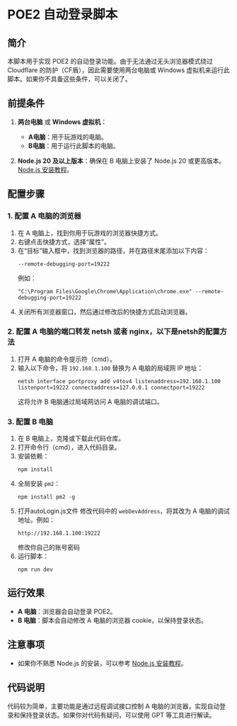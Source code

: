 # POE2 自动登录脚本

## 简介

本脚本用于实现 POE2 的自动登录功能。由于无法通过无头浏览器模式绕过 Cloudflare 的防护（CF盾），因此需要使用两台电脑或 Windows 虚拟机来运行此脚本。如果你不具备这些条件，可以关闭了。

## 前提条件

1. **两台电脑** 或 **Windows 虚拟机**：
   - **A电脑**：用于玩游戏的电脑。
   - **B电脑**：用于运行此脚本的电脑。

2. **Node.js 20 及以上版本**：确保在 B 电脑上安装了 Node.js 20 或更高版本。[Node.js 安装教程](https://blog.csdn.net/m0_70470601/article/details/141436283)。

## 配置步骤

### 1. 配置 A 电脑的浏览器

1. 在 A 电脑上，找到你用于玩游戏的浏览器快捷方式。
2. 右键点击快捷方式，选择“属性”。
3. 在“目标”输入框中，找到浏览器的路径，并在路径末尾添加以下内容：
   ```
   --remote-debugging-port=19222
   ```
   例如：
   ```
   "C:\Program Files\Google\Chrome\Application\chrome.exe" --remote-debugging-port=19222
   ```
4. 关闭所有浏览器窗口，然后通过修改后的快捷方式启动浏览器。

### 2. 配置 A 电脑的端口转发 netsh 或者 nginx，以下是netsh的配置方法

1. 打开 A 电脑的命令提示符（cmd）。
2. 输入以下命令，将 `192.168.1.100` 替换为 A 电脑的局域网 IP 地址：
   ```
   netsh interface portproxy add v4tov4 listenaddress=192.168.1.100 listenport=19222 connectaddress=127.0.0.1 connectport=19222
   ```
   这将允许 B 电脑通过局域网访问 A 电脑的调试端口。

### 3. 配置 B 电脑

1. 在 B 电脑上，克隆或下载此代码仓库。
2. 打开命令行（cmd），进入代码目录。
3. 安装依赖：
   ```
   npm install
   ```
4. 全局安装 `pm2`：
   ```
   npm install pm2 -g
   ```
5. 打开autoLogin.js文件 修改代码中的 `webDevAddress`，将其改为 A 电脑的调试地址。例如：
   ```
   http://192.168.1.100:19222
   ```
   修改你自己的账号密码
6. 运行脚本：
   ```
   npm run dev
   ```

## 运行效果

- **A 电脑**：浏览器会自动登录 POE2。
- **B 电脑**：脚本会自动修改 A 电脑的浏览器 cookie，以保持登录状态。

## 注意事项

- 如果你不熟悉 Node.js 的安装，可以参考 [Node.js 安装教程](https://blog.csdn.net/m0_70470601/article/details/141436283)。

## 代码说明

代码较为简单，主要功能是通过远程调试接口控制 A 电脑的浏览器，实现自动登录和保持登录状态。如果你对代码有疑问，可以使用 GPT 等工具进行解读。
